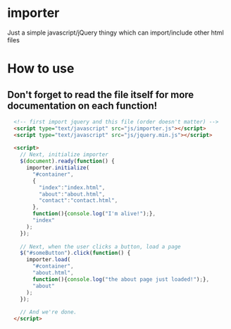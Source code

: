 # importer
Just a simple javascript/jQuery thingy which can import/include other html files

# How to use

## Don't forget to read the file itself for more documentation on each function!

```HTML
  <!-- first import jquery and this file (order doesn't matter) -->
  <script type="text/javascript" src="js/importer.js"></script>
  <script type="text/javascript" src="js/jquery.min.js"></script>
  
  <script>
    // Next, initialize importer
    $(document).ready(function() {
      importer.initialize(
        "#container",
        {
          "index":"index.html",
          "about":"about.html",
          "contact":"contact.html",
        },
        function(){console.log("I'm alive!");},
        "index"
      );
  	});
  
    // Next, when the user clicks a button, load a page
    $("#someButton").click(function() {
      importer.load(
        "#container",
        "about.html",
        function(){console.log("the about page just loaded!");},
        "about"
      );
    });
  
    // And we're done.
  </script>
```
